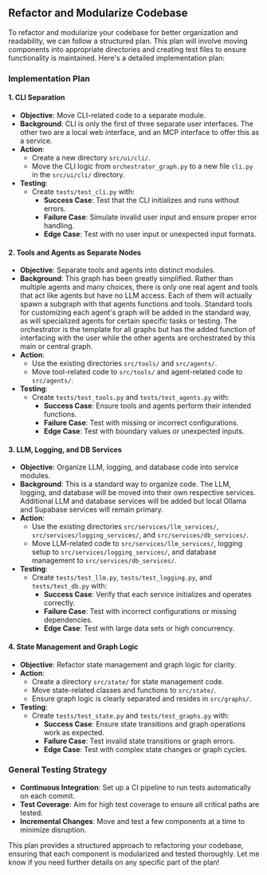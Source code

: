 ## Refactor and Modularize Codebase

To refactor and modularize your codebase for better organization and readability, we can follow a structured plan. This plan will involve moving components into appropriate directories and creating test files to ensure functionality is maintained. Here's a detailed implementation plan:

### Implementation Plan

#### 1. CLI Separation
- **Objective**: Move CLI-related code to a separate module.
- **Background**:  CLI is only the first of three separate user interfaces.  The other two are a local web interface, and an MCP interface to offer this as a service.  
- **Action**:
  - Create a new directory `src/ui/cli/`.
  - Move the CLI logic from `orchestrator_graph.py` to a new file `cli.py` in the `src/ui/cli/` directory.
- **Testing**:
  - Create `tests/test_cli.py` with:
    - **Success Case**: Test that the CLI initializes and runs without errors.
    - **Failure Case**: Simulate invalid user input and ensure proper error handling.
    - **Edge Case**: Test with no user input or unexpected input formats.

#### 2. Tools and Agents as Separate Nodes
- **Objective**: Separate tools and agents into distinct modules.
- **Background**:  This graph has been greatly simplified.  Rather than multiple agents and many choices, there is only one real agent and tools that act like agents but have no LLM access.  Each of them will actually spawn a subgraph with that agents functions and tools.  Standard tools for customizing each agent's graph will be added in the standard way, as will specialized agents for certain specific tasks or testing.  The orchestrator is the template for all graphs but has the added function of interfacing with the user while the other agents are orchestrated by this main or central graph.  
- **Action**:
  - Use the existing directories `src/tools/` and `src/agents/`.
  - Move tool-related code to `src/tools/` and agent-related code to `src/agents/`.
- **Testing**:
  - Create `tests/test_tools.py` and `tests/test_agents.py` with:
    - **Success Case**: Ensure tools and agents perform their intended functions.
    - **Failure Case**: Test with missing or incorrect configurations.
    - **Edge Case**: Test with boundary values or unexpected inputs.

#### 3. LLM, Logging, and DB Services
- **Objective**: Organize LLM, logging, and database code into service modules.
- **Background**:  This is a standard way to organize code.  The LLM, logging, and database will be moved into their own respective services.  Additional LLM and database services will be added but local Ollama and Supabase services will remain primary.  
- **Action**:
  - Use the existing directories `src/services/llm_services/`, `src/services/logging_services/`, and `src/services/db_services/`.
  - Move LLM-related code to `src/services/llm_services/`, logging setup to `src/services/logging_services/`, and database management to `src/services/db_services/`.
- **Testing**:
  - Create `tests/test_llm.py`, `tests/test_logging.py`, and `tests/test_db.py` with:
    - **Success Case**: Verify that each service initializes and operates correctly.
    - **Failure Case**: Test with incorrect configurations or missing dependencies.
    - **Edge Case**: Test with large data sets or high concurrency.

#### 4. State Management and Graph Logic
- **Objective**: Refactor state management and graph logic for clarity.
- **Action**:
  - Create a directory `src/state/` for state management code.
  - Move state-related classes and functions to `src/state/`.
  - Ensure graph logic is clearly separated and resides in `src/graphs/`.
- **Testing**:
  - Create `tests/test_state.py` and `tests/test_graphs.py` with:
    - **Success Case**: Ensure state transitions and graph operations work as expected.
    - **Failure Case**: Test invalid state transitions or graph errors.
    - **Edge Case**: Test with complex state changes or graph cycles.

### General Testing Strategy
- **Continuous Integration**: Set up a CI pipeline to run tests automatically on each commit.
- **Test Coverage**: Aim for high test coverage to ensure all critical paths are tested.
- **Incremental Changes**: Move and test a few components at a time to minimize disruption.

This plan provides a structured approach to refactoring your codebase, ensuring that each component is modularized and tested thoroughly. Let me know if you need further details on any specific part of the plan!